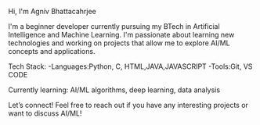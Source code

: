 Hi, I'm Agniv Bhattacahrjee

I'm a beginner developer currently pursuing my BTech in Artificial Intelligence and Machine Learning. I'm passionate about learning new technologies and working on projects that allow me to explore AI/ML concepts and applications.

Tech Stack:
-Languages:Python, C, HTML,JAVA,JAVASCRIPT
-Tools:Git, VS CODE

Currently learning: AI/ML algorithms, deep learning, data analysis

Let’s connect!
Feel free to reach out if you have any interesting projects or want to discuss AI/ML!





<!---
Agniiiiiman/Agniiiiiman is a ✨ special ✨ repository because its `README.md` (this file) appears on your GitHub profile.
You can click the Preview link to take a look at your changes.
--->
